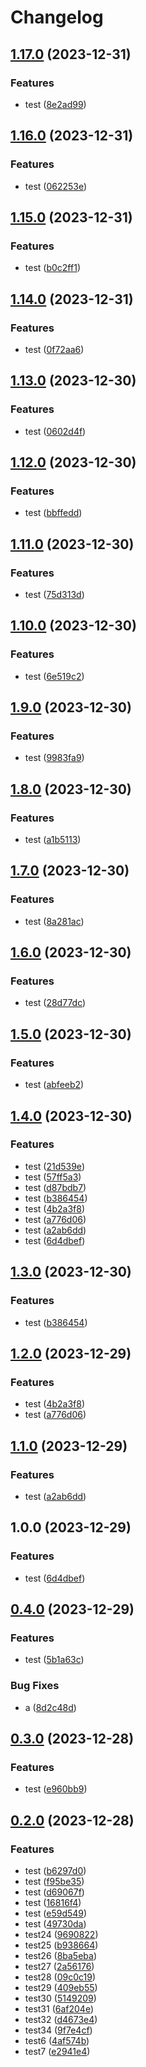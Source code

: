 # Changelog

## [1.17.0](https://github.com/cy-takeuchi/test-kintone-plugin/compare/test-kintone-plugin-v1.16.0...test-kintone-plugin-v1.17.0) (2023-12-31)


### Features

* test ([8e2ad99](https://github.com/cy-takeuchi/test-kintone-plugin/commit/8e2ad9966da5053b0370e84cbf9c04500eaf4e8c))

## [1.16.0](https://github.com/cy-takeuchi/test-kintone-plugin/compare/test-kintone-plugin-v1.15.0...test-kintone-plugin-v1.16.0) (2023-12-31)


### Features

* test ([062253e](https://github.com/cy-takeuchi/test-kintone-plugin/commit/062253e899259f38cc2f255bccb0dbe8ce9d14fa))

## [1.15.0](https://github.com/cy-takeuchi/test-kintone-plugin/compare/test-kintone-plugin-v1.14.0...test-kintone-plugin-v1.15.0) (2023-12-31)


### Features

* test ([b0c2ff1](https://github.com/cy-takeuchi/test-kintone-plugin/commit/b0c2ff1a5965890bafa6e001a49bcbee747e14f2))

## [1.14.0](https://github.com/cy-takeuchi/test-kintone-plugin/compare/test-kintone-plugin-v1.13.0...test-kintone-plugin-v1.14.0) (2023-12-31)


### Features

* test ([0f72aa6](https://github.com/cy-takeuchi/test-kintone-plugin/commit/0f72aa6cf1bd05b79fe99e43916f3aa1145206e8))

## [1.13.0](https://github.com/cy-takeuchi/test-kintone-plugin/compare/test-kintone-plugin-v1.12.0...test-kintone-plugin-v1.13.0) (2023-12-30)


### Features

* test ([0602d4f](https://github.com/cy-takeuchi/test-kintone-plugin/commit/0602d4f99ecf1be589f70c56a38f42e7c652fb48))

## [1.12.0](https://github.com/cy-takeuchi/test-kintone-plugin/compare/test-kintone-plugin-v1.11.0...test-kintone-plugin-v1.12.0) (2023-12-30)


### Features

* test ([bbffedd](https://github.com/cy-takeuchi/test-kintone-plugin/commit/bbffedd09b34ded37e082b9d26c3462a09a1e638))

## [1.11.0](https://github.com/cy-takeuchi/test-kintone-plugin/compare/test-kintone-plugin-v1.10.0...test-kintone-plugin-v1.11.0) (2023-12-30)


### Features

* test ([75d313d](https://github.com/cy-takeuchi/test-kintone-plugin/commit/75d313dbd362ac1a1d44511c6a56587dc105375c))

## [1.10.0](https://github.com/cy-takeuchi/test-kintone-plugin/compare/test-kintone-plugin-v1.9.0...test-kintone-plugin-v1.10.0) (2023-12-30)


### Features

* test ([6e519c2](https://github.com/cy-takeuchi/test-kintone-plugin/commit/6e519c2e1618a095c48d8d4c029dd50c3e8cdb81))

## [1.9.0](https://github.com/cy-takeuchi/test-kintone-plugin/compare/test-kintone-plugin-v1.8.0...test-kintone-plugin-v1.9.0) (2023-12-30)


### Features

* test ([9983fa9](https://github.com/cy-takeuchi/test-kintone-plugin/commit/9983fa9b7e0a32f1a25c3c10d63df53d8f88e5dc))

## [1.8.0](https://github.com/cy-takeuchi/test-kintone-plugin/compare/test-kintone-plugin-v1.7.0...test-kintone-plugin-v1.8.0) (2023-12-30)


### Features

* test ([a1b5113](https://github.com/cy-takeuchi/test-kintone-plugin/commit/a1b5113e13361ff39f864e71b0555b500a8543ba))

## [1.7.0](https://github.com/cy-takeuchi/test-kintone-plugin/compare/test-kintone-plugin-v1.6.0...test-kintone-plugin-v1.7.0) (2023-12-30)


### Features

* test ([8a281ac](https://github.com/cy-takeuchi/test-kintone-plugin/commit/8a281ac556b5ac8176cd95c23b1d2e5e7050cb9f))

## [1.6.0](https://github.com/cy-takeuchi/test-kintone-plugin/compare/test-kintone-plugin-v1.5.0...test-kintone-plugin-v1.6.0) (2023-12-30)


### Features

* test ([28d77dc](https://github.com/cy-takeuchi/test-kintone-plugin/commit/28d77dcb41d04f742045e116de665e7ade286ecf))

## [1.5.0](https://github.com/cy-takeuchi/test-kintone-plugin/compare/test-kintone-plugin-v1.4.0...test-kintone-plugin-v1.5.0) (2023-12-30)


### Features

* test ([abfeeb2](https://github.com/cy-takeuchi/test-kintone-plugin/commit/abfeeb25fc224b0625c6f46334f96e24c1bee476))

## [1.4.0](https://github.com/cy-takeuchi/test-kintone-plugin/compare/test-kintone-plugin-v1.3.0...test-kintone-plugin-v1.4.0) (2023-12-30)


### Features

* test ([21d539e](https://github.com/cy-takeuchi/test-kintone-plugin/commit/21d539eb6ea96f369488e2c4cd11d285e53bce3f))
* test ([57ff5a3](https://github.com/cy-takeuchi/test-kintone-plugin/commit/57ff5a3fea36b02e12708b8b86283d8338622812))
* test ([d87bdb7](https://github.com/cy-takeuchi/test-kintone-plugin/commit/d87bdb79cde202104b927ff5252f006e1f4e6a7c))
* test ([b386454](https://github.com/cy-takeuchi/test-kintone-plugin/commit/b386454df83716be6929a532ac42cb4228d19a55))
* test ([4b2a3f8](https://github.com/cy-takeuchi/test-kintone-plugin/commit/4b2a3f80850d96e17cc461f6f45adea437022385))
* test ([a776d06](https://github.com/cy-takeuchi/test-kintone-plugin/commit/a776d0630b0031bff5d6270bfe6dec6c9d62058a))
* test ([a2ab6dd](https://github.com/cy-takeuchi/test-kintone-plugin/commit/a2ab6dd97805eddc901d381a8e920dc148707126))
* test ([6d4dbef](https://github.com/cy-takeuchi/test-kintone-plugin/commit/6d4dbeffa3250541d650d3c2dbe6844e9f83f3ab))

## [1.3.0](https://github.com/cy-takeuchi/test-kintone-plugin/compare/v1.2.0...v1.3.0) (2023-12-30)


### Features

* test ([b386454](https://github.com/cy-takeuchi/test-kintone-plugin/commit/b386454df83716be6929a532ac42cb4228d19a55))

## [1.2.0](https://github.com/cy-takeuchi/test-kintone-plugin/compare/v1.1.0...v1.2.0) (2023-12-29)


### Features

* test ([4b2a3f8](https://github.com/cy-takeuchi/test-kintone-plugin/commit/4b2a3f80850d96e17cc461f6f45adea437022385))
* test ([a776d06](https://github.com/cy-takeuchi/test-kintone-plugin/commit/a776d0630b0031bff5d6270bfe6dec6c9d62058a))

## [1.1.0](https://github.com/cy-takeuchi/test-kintone-plugin/compare/v1.0.0...v1.1.0) (2023-12-29)


### Features

* test ([a2ab6dd](https://github.com/cy-takeuchi/test-kintone-plugin/commit/a2ab6dd97805eddc901d381a8e920dc148707126))

## 1.0.0 (2023-12-29)


### Features

* test ([6d4dbef](https://github.com/cy-takeuchi/test-kintone-plugin/commit/6d4dbeffa3250541d650d3c2dbe6844e9f83f3ab))

## [0.4.0](https://github.com/cy-takeuchi/test-kintone-plugin/compare/v0.3.0...v0.4.0) (2023-12-29)


### Features

* test ([5b1a63c](https://github.com/cy-takeuchi/test-kintone-plugin/commit/5b1a63cc022aefa05a295021e7e214b3973f80aa))


### Bug Fixes

* a ([8d2c48d](https://github.com/cy-takeuchi/test-kintone-plugin/commit/8d2c48dc97a9837829ab068c2376899af3c67cdc))

## [0.3.0](https://github.com/cy-takeuchi/test-kintone-plugin/compare/v0.2.0...v0.3.0) (2023-12-28)


### Features

* test ([e960bb9](https://github.com/cy-takeuchi/test-kintone-plugin/commit/e960bb9257975edfb3c97a7ac59ee8512ba426fe))

## [0.2.0](https://github.com/cy-takeuchi/test-kintone-plugin/compare/v0.1.0...v0.2.0) (2023-12-28)


### Features

* test ([b6297d0](https://github.com/cy-takeuchi/test-kintone-plugin/commit/b6297d031df25068b63e78135ce43e8c2c40bf0e))
* test ([f95be35](https://github.com/cy-takeuchi/test-kintone-plugin/commit/f95be350cebb490aab233593092eb052d7890633))
* test ([d69067f](https://github.com/cy-takeuchi/test-kintone-plugin/commit/d69067f6d22b54e28f6ea26aef7c94507856be6a))
* test ([16816f4](https://github.com/cy-takeuchi/test-kintone-plugin/commit/16816f4deda10e1b69a177a4762401ddedb6811d))
* test ([e59d549](https://github.com/cy-takeuchi/test-kintone-plugin/commit/e59d549ed64421c1d13cd3cdd1a27b39129d17b7))
* test ([49730da](https://github.com/cy-takeuchi/test-kintone-plugin/commit/49730dab0420d02bf44c718648cb79ef44f15768))
* test24 ([9690822](https://github.com/cy-takeuchi/test-kintone-plugin/commit/96908224980fd360a2087c25ad21c6379854e809))
* test25 ([b938664](https://github.com/cy-takeuchi/test-kintone-plugin/commit/b938664c5b6d88c67ad8afada7df4c8a3d60f334))
* test26 ([8ba5eba](https://github.com/cy-takeuchi/test-kintone-plugin/commit/8ba5eba5fa9936c9a5acbba96ba494010fabfb66))
* test27 ([2a56176](https://github.com/cy-takeuchi/test-kintone-plugin/commit/2a561767b14b785a709065936843e57e976205ef))
* test28 ([09c0c19](https://github.com/cy-takeuchi/test-kintone-plugin/commit/09c0c19bf33016375e2df22b5aeaedcaad88515c))
* test29 ([409eb55](https://github.com/cy-takeuchi/test-kintone-plugin/commit/409eb55b2197bbfd19a9e894324fa13bf4715506))
* test30 ([5149209](https://github.com/cy-takeuchi/test-kintone-plugin/commit/5149209c4ab09e351f22ea4e63406e42be1dc095))
* test31 ([6af204e](https://github.com/cy-takeuchi/test-kintone-plugin/commit/6af204e694700cfdc23725e9ae0c4c02d07ba5a1))
* test32 ([d4673e4](https://github.com/cy-takeuchi/test-kintone-plugin/commit/d4673e45066abf243f1c808d58cd8c1dfe64d3d6))
* test34 ([9f7e4cf](https://github.com/cy-takeuchi/test-kintone-plugin/commit/9f7e4cfd2c641c94dab988123922e25382ba831b))
* test6 ([4af574b](https://github.com/cy-takeuchi/test-kintone-plugin/commit/4af574be541db0e4d20a44cf451a65534b5d8f04))
* test7 ([e2941e4](https://github.com/cy-takeuchi/test-kintone-plugin/commit/e2941e458f7270d7e7bbe2d917df36420192f428))
